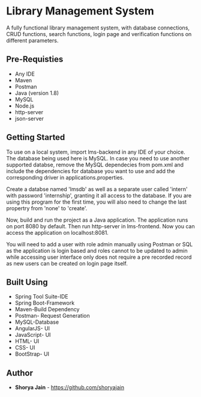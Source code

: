 # Library Management System

A fully functional library management system, with database connections, CRUD functions, search functions, login page and verification functions on different parameters. 

## Pre-Requisties
* Any IDE 
* Maven
* Postman
* Java (version 1.8)
* MySQL
* Node.js
* http-server
* json-server

## Getting Started

To use on a local system, import lms-backend in any IDE of your choice. The database being used here is MySQL. In case you need to use another supported databse, remove the MySQL dependecies from pom.xml and include the dependencies for database you want to use and add the corresponding driver in applications.properties.

Create a databse named 'lmsdb' as well as a separate user called 'intern' with password 'internship', granting it all access to the database. If you are using this program for the first time, you will also need to change the last propertry from 'none' to 'create'. 

Now, build and run the project as a Java application. The application runs on port 8080 by default. Then run http-server in lms-frontend. Now you can access the application on localhost:8081. 

You will need to add a user with role admin manually using Postman or SQL as the application is login based and roles cannot to be updated to admin while accessing user interface only does not require a pre recorded record as new users can be created on login page itself.  

## Built Using
* Spring Tool Suite-IDE
* Spring Boot-Framework
* Maven-Build Dependency
* Postman- Request Generation
* MySQL-Database
* AngularJS- UI
* JavaScript- UI 
* HTML- UI
* CSS- UI
* BootStrap- UI

## Author
* **Shorya Jain** - https://github.com/shoryajain 
